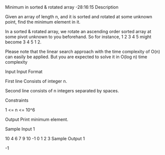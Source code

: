 Minimum in sorted & rotated array -28:16:15
Description

Given an array of length n, and it is sorted and rotated at some unknown point, find the minimum element in it.



In a sorted & rotated array,  we rotate an ascending order sorted array at some pivot unknown to you beforehand. So for instance, 1 2 3 4 5 might become 3 4 5 1 2.

Please note that the linear search approach with the time complexity of O(n) can easily be applied. But you are expected to solve it in O(log n) time complexity


Input
Input Format

First line Consists of integer n.

Second line consists of n integers separated by spaces.

Constraints

1 <= n <= 10^6


Output
Print minimum element.


Sample Input 1 

10
4 6 7 9 10 -1 0 1 2 3
Sample Output 1

-1
